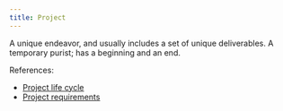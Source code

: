 ```yaml
---
title: Project
---
```

A unique endeavor, and usually includes a set of unique deliverables. 
A temporary purist; has a beginning and an end.

References:
- [Project life cycle](foundations-of-project-management/project/life-cycle/project-life-cycle.md)
- [Project requirements](foundations-of-project-management/project/project-requirements.md)